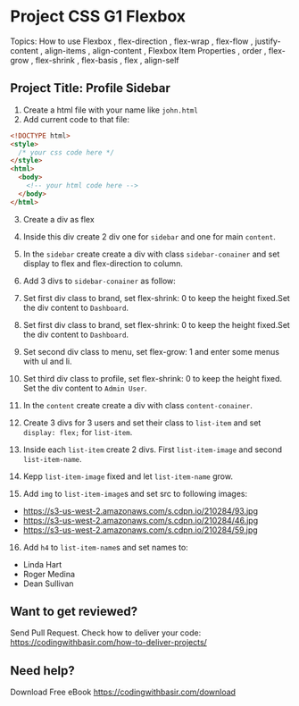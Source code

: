 # Project CSS G1 Flexbox

Topics: How to use Flexbox ,
flex-direction ,
flex-wrap ,
flex-flow ,
justify-content ,
align-items ,
align-content ,
Flexbox Item Properties ,
order ,
flex-grow ,
flex-shrink ,
flex-basis ,
flex ,
align-self

## Project Title: Profile Sidebar

1. Create a html file with your name like `john.html`
2. Add current code to that file:

```html
<!DOCTYPE html>
<style>
  /* your css code here */
</style>
<html>
  <body>
    <!-- your html code here -->
  </body>
</html>
```

3. Create a div as flex

4. Inside this div create 2 div one for `sidebar` and one for main `content`.

5. In the `sidebar` create create a div with class `sidebar-conainer` and set display to flex and flex-direction to column.

6. Add 3 divs to `sidebar-conainer` as follow:

7. Set first div class to brand, set flex-shrink: 0 to keep the height fixed.Set the div content to `Dashboard`.

8. Set first div class to brand, set flex-shrink: 0 to keep the height fixed.Set the div content to `Dashboard`.

9. Set second div class to menu, set flex-grow: 1 and enter some menus with ul and li.

10. Set third div class to profile, set flex-shrink: 0 to keep the height fixed. Set the div content to `Admin User`.

11. In the `content` create create a div with class `content-conainer`.

12. Create 3 divs for 3 users and set their class to `list-item` and set `display: flex;` for `list-item`.

13. Inside each `list-item` create 2 divs. First `list-item-image` and second `list-item-name`.

14. Kepp `list-item-image` fixed and let `list-item-name` grow.

15. Add `img` to `list-item-image`s and set src to following images:

- https://s3-us-west-2.amazonaws.com/s.cdpn.io/210284/93.jpg
- https://s3-us-west-2.amazonaws.com/s.cdpn.io/210284/46.jpg
- https://s3-us-west-2.amazonaws.com/s.cdpn.io/210284/59.jpg

16. Add `h4` to `list-item-name`s and set names to:

- Linda Hart
- Roger Medina
- Dean Sullivan

## Want to get reviewed?

Send Pull Request. Check how to deliver your code: https://codingwithbasir.com/how-to-deliver-projects/

## Need help?

Download Free eBook https://codingwithbasir.com/download
